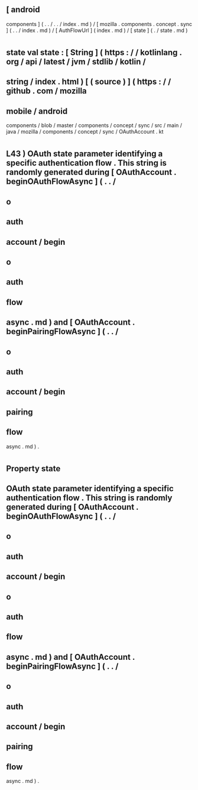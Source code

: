 [
android
-
components
]
(
.
.
/
.
.
/
index
.
md
)
/
[
mozilla
.
components
.
concept
.
sync
]
(
.
.
/
index
.
md
)
/
[
AuthFlowUrl
]
(
index
.
md
)
/
[
state
]
(
.
/
state
.
md
)
#
state
val
state
:
[
String
]
(
https
:
/
/
kotlinlang
.
org
/
api
/
latest
/
jvm
/
stdlib
/
kotlin
/
-
string
/
index
.
html
)
[
(
source
)
]
(
https
:
/
/
github
.
com
/
mozilla
-
mobile
/
android
-
components
/
blob
/
master
/
components
/
concept
/
sync
/
src
/
main
/
java
/
mozilla
/
components
/
concept
/
sync
/
OAuthAccount
.
kt
#
L43
)
OAuth
state
parameter
identifying
a
specific
authentication
flow
.
This
string
is
randomly
generated
during
[
OAuthAccount
.
beginOAuthFlowAsync
]
(
.
.
/
-
o
-
auth
-
account
/
begin
-
o
-
auth
-
flow
-
async
.
md
)
and
[
OAuthAccount
.
beginPairingFlowAsync
]
(
.
.
/
-
o
-
auth
-
account
/
begin
-
pairing
-
flow
-
async
.
md
)
.
#
#
#
Property
state
-
OAuth
state
parameter
identifying
a
specific
authentication
flow
.
This
string
is
randomly
generated
during
[
OAuthAccount
.
beginOAuthFlowAsync
]
(
.
.
/
-
o
-
auth
-
account
/
begin
-
o
-
auth
-
flow
-
async
.
md
)
and
[
OAuthAccount
.
beginPairingFlowAsync
]
(
.
.
/
-
o
-
auth
-
account
/
begin
-
pairing
-
flow
-
async
.
md
)
.
